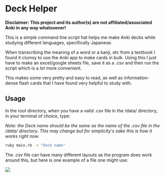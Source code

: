 # Deck Helper
__Disclaimer: This project and its author(s) are not affiliated/associated Anki in any way whatsoever!__

This is a simple command line script hat helps me make Anki decks while studying different languages, specifically Japanese.

When transcribing the meaning of a word or a kanji, etc from a textbook I found it clumsy to use the Anki app to make cards in bulk.
Using this I just have to make an excel/google sheets file, save it as a .csv and then run the script which is a *lot* more convenient. 

This makes some very pretty and easy to read, as well as information-dense flash cards that I have found very helpful to study with.

## Usage 
In the root directory, when you have a valid .csv file in the /data/ directory, in your terminal of choice, type:

*Note: the Deck name should be the same as the name of the .csv file in the /data/ directory. This may change but for simplicity's sake this is how it works right now.*
```bash 
ruby main.rb -c "Deck name" 
```
The .csv file can have many different layouts as the program does work around this, but here is one example of a file one might use: 

![](example.png)